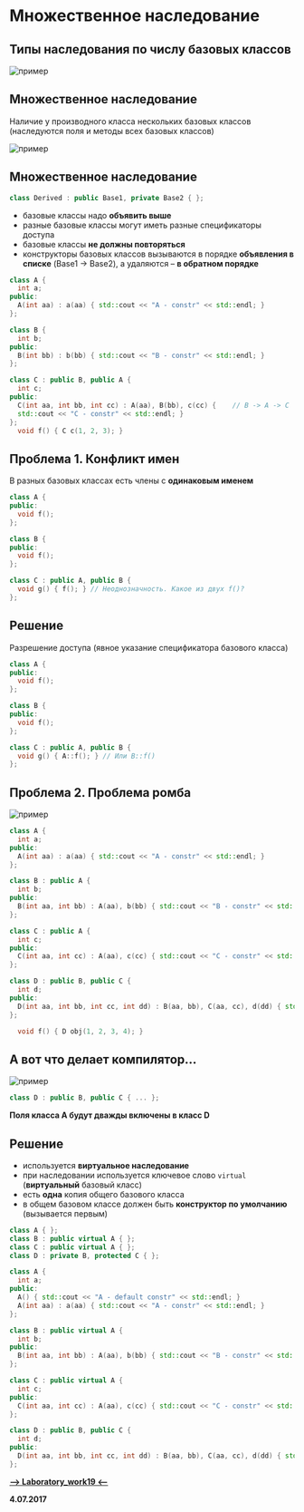 Множественное наследование
===

Типы наследования по числу базовых классов
---

![пример](https://pp.userapi.com/c637818/v637818066/5bf4a/iGUB1nHn258.jpg)


Множественное наследование
---

Наличие у производного класса нескольких базовых классов (наследуются поля и методы всех базовых классов) 

![пример](https://pp.userapi.com/c637818/v637818066/5bf52/y4wK_PEaPvQ.jpg)

Множественное наследование
---

```cpp
class Derived : public Base1, private Base2 { };
```

* базовые классы надо **объявить выше**
* разные базовые классы могут иметь разные спецификаторы доступа
* базовые классы **не должны повторяться**
* конструкторы базовых классов вызываются в порядке **объявления в списке** (Base1 -> Base2), а удаляются – **в обратном порядке**

```cpp
class A {
  int a;
public:
  A(int aa) : a(aa) { std::cout << "A - constr" << std::endl; }
};

class B {
  int b;
public:
  B(int bb) : b(bb) { std::cout << "B - constr" << std::endl; }
};

class C : public B, public A {
  int c;
public:
  C(int aa, int bb, int cc) : A(aa), B(bb), c(cc) {    // B -> A -> C
  std::cout << "C - constr" << std::endl; }
};
  void f() { C c(1, 2, 3); }
```

Проблема 1. Конфликт имен
---

В разных базовых классах есть члены с **одинаковым именем**

```cpp
class A {
public:
  void f();
};

class B {
public:
  void f();
};

class C : public A, public B {
  void g() { f(); } // Неоднозначность. Какое из двух f()?
};
```

Решение
---

Разрешение доступа (явное указание спецификатора базового класса)

```cpp
class A {
public:
  void f();
};

class B {
public:
  void f();
};

class C : public A, public B {
  void g() { A::f(); } // Или B::f()
};
```

Проблема 2. Проблема ромба
---

![пример](https://pp.userapi.com/c637818/v637818066/5bf5b/nu9l6hGl58U.jpg)

```cpp
class A {
  int a;
public:
  A(int aa) : a(aa) { std::cout << "A - constr" << std::endl; }
};

class B : public A {
  int b;
public:
  B(int aa, int bb) : A(aa), b(bb) { std::cout << "B - constr" << std::endl; }
};

class C : public A {
  int c;
public:
  C(int aa, int cc) : A(aa), c(cc) { std::cout << "C - constr" << std::endl; }
};

class D : public B, public C {
  int d;
public:
  D(int aa, int bb, int cc, int dd) : B(aa, bb), C(aa, cc), d(dd) { std::cout << "D - constr" << std::endl; }
};

  void f() { D obj(1, 2, 3, 4); }
```

А вот что делает компилятор…
---

![пример](https://pp.userapi.com/c637818/v637818066/5bf62/-hxwL4EGiD8.jpg)

```cpp
class D : public B, public C { ... };
```

**Поля класса A будут дважды включены в класс D**

Решение
---

* используется **виртуальное наследование**
* при наследовании используется ключевое слово `virtual` (**виртуальный** базовый класс)
* есть **одна** копия общего базового класса
* в общем базовом классе должен быть **конструктор по умолчанию** (вызывается первым)

```cpp
class A { };
class B : public virtual A { };
class C : public virtual A { };
class D : private B, protected C { };
```

```cpp
class A {
  int a;
public:
  A() { std::cout << "A - default constr" << std::endl; }
  A(int aa) : a(aa) { std::cout << "A - constr" << std::endl; }
};

class B : public virtual A {
  int b;
public:
  B(int aa, int bb) : A(aa), b(bb) { std::cout << "B - constr" << std::endl; }
};

class C : public virtual A {
  int c;
public:
  C(int aa, int cc) : A(aa), c(cc) { std::cout << "C - constr" << std::endl; }
};

class D : public B, public C {
  int d;
public:
  D(int aa, int bb, int cc, int dd) : B(aa, bb), C(aa, cc), d(dd) { std::cout << "D - constr" << std::endl; }
};
```

[**-->     Laboratory_work19     <--**](https://github.com/SuvStreet/IT_Step_Cpp/tree/master/Laboratory_work/Work19)

**4.07.2017**
